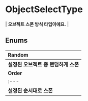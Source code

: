 # **ObjectSelectType**

| **오브젝트 스폰 방식 타입이에요.** |
## **Enums**

| **Random** |
| :--- |
| **설정된 오브젝트 중 랜덤하게 스폰** |
| **Order** |
| :--- |
| **설정된 순서대로 스폰** |
